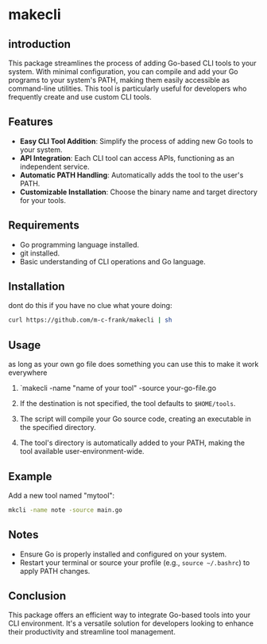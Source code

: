 # makecli

## introduction
This package streamlines the process of adding Go-based CLI tools to your system. With minimal configuration, you can compile and add your Go programs to your system's PATH, making them easily accessible as command-line utilities. This tool is particularly useful for developers who frequently create and use custom CLI tools.

## Features
- **Easy CLI Tool Addition**: Simplify the process of adding new Go tools to your system.
- **API Integration**: Each CLI tool can access APIs, functioning as an independent service.
- **Automatic PATH Handling**: Automatically adds the tool to the user's PATH.
- **Customizable Installation**: Choose the binary name and target directory for your tools.

## Requirements
- Go programming language installed.
- git installed.
- Basic understanding of CLI operations and Go language.

## Installation

dont do this if you have no clue what youre doing:

```sh
curl https://github.com/m-c-frank/makecli | sh
```

## Usage

as long as your own go file does something you can use this to make it work everywhere

1. `makecli -name "name of your tool" -source your-go-file.go

2. If the destination is not specified, the tool defaults to `$HOME/tools`.

3. The script will compile your Go source code, creating an executable in the specified directory.

4. The tool's directory is automatically added to your PATH, making the tool available user-environment-wide.

## Example
Add a new tool named "mytool":
```sh
mkcli -name note -source main.go
```

## Notes
- Ensure Go is properly installed and configured on your system.
- Restart your terminal or source your profile (e.g., `source ~/.bashrc`) to apply PATH changes.

## Conclusion
This package offers an efficient way to integrate Go-based tools into your CLI environment. It's a versatile solution for developers looking to enhance their productivity and streamline tool management.
